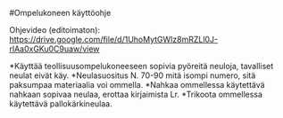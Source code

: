 #Ompelukoneen käyttöohje

Ohjevideo (editoimaton): https://drive.google.com/file/d/1UhoMytGWlz8mRZLl0J-rlAa0xGKu0C9uaw/view

*Käyttää teollisuusompelukoneeseen sopivia pyöreitä neuloja, tavalliset neulat eivät käy.
*Neulasuositus N. 70-90 mitä isompi numero, sitä paksumpaa materiaalia voi ommella.
*Nahkaa ommellessa käytettävä nahkaan sopivaa neulaa, erottaa kirjaimista Lr.
*Trikoota ommellessa käytettävä pallokärkineulaa.

